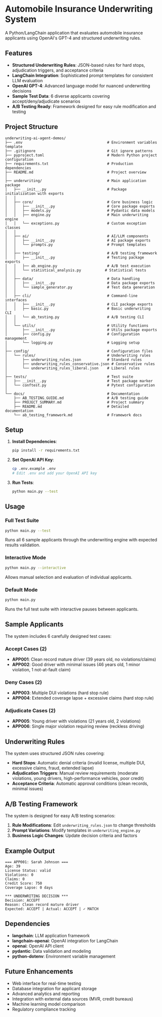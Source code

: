 # Automobile Insurance Underwriting System

A Python/LangChain application that evaluates automobile insurance applicants using OpenAI's GPT-4 and structured underwriting rules.

## Features

- **Structured Underwriting Rules**: JSON-based rules for hard stops, adjudication triggers, and acceptance criteria
- **LangChain Integration**: Sophisticated prompt templates for consistent LLM evaluation
- **OpenAI GPT-4**: Advanced language model for nuanced underwriting decisions
- **Sample Test Data**: 6 diverse applicants covering accept/deny/adjudicate scenarios
- **A/B Testing Ready**: Framework designed for easy rule modification and testing

## Project Structure

```
underwriting-ai-agent-demos/
├── .env                                       # Environment variables template
├── .gitignore                                 # Git ignore patterns
├── pyproject.toml                             # Modern Python project configuration
├── requirements.txt                           # Production dependencies
├── README.md                                  # Project overview 
│
├── underwriting/                              # Main application package
│   ├── __init__.py                            # Package initialization with exports
│   │
│   ├── core/                                  # Core business logic
│   │   ├── __init__.py                        # Core package exports
│   │   ├── models.py                          # Pydantic data models
│   │   ├── engine.py                          # Main underwriting engine
│   │   └── exceptions.py                      # Custom exception classes
│   │
│   ├── ai/                                    # AI/LLM components
│   │   ├── __init__.py                        # AI package exports
│   │   └── prompts.py                         # Prompt templates
│   │
│   ├── testing/                               # A/B testing framework
│   │   ├── __init__.py                        # Testing package exports
│   │   ├── ab_engine.py                       # A/B test execution
│   │   └── statistical_analysis.py           # Statistical tests 
│   │
│   ├── data/                                  # Data handling
│   │   ├── __init__.py                        # Data package exports
│   │   └── sample_generator.py                # Test data generation
│   │
│   ├── cli/                                   # Command-line interfaces
│   │   ├── __init__.py                        # CLI package exports
│   │   ├── basic.py                           # Basic underwriting CLI
│   │   └── ab_testing.py                      # A/B testing CLI
│   │
│   └── utils/                                 # Utility functions
│       ├── __init__.py                        # Utils package exports
│       ├── config.py                          # Configuration management
│       └── logging.py                         # Logging setup
│
├── config/                                    # Configuration files
│   └── rules/                                 # Underwriting rules
│       ├── underwriting_rules.json            # Standard rules
│       ├── underwriting_rules_conservative.json # Conservative rules
│       └── underwriting_rules_liberal.json    # Liberal rules
│
├── tests/                                     # Test suite
│   ├── __init__.py                            # Test package marker
│   └── conftest.py                            # Pytest configuration
│
└── docs/                                      # Documentation
    ├── AB_TESTING_GUIDE.md                    # A/B testing guide
    ├── PROJECT_SUMMARY.md                     # Project summary
    ├── README.md                              # Detailed documentation
    └── ab_testing_framework.md                # Framework docs
```

## Setup

1. **Install Dependencies**:
   ```bash
   pip install -r requirements.txt
   ```

2. **Set OpenAI API Key**:
   ```bash
   cp .env.example .env
   # Edit .env and add your OpenAI API key
   ```

3. **Run Tests**:
   ```bash
   python main.py --test
   ```

## Usage

### Full Test Suite
```bash
python main.py --test
```
Runs all 6 sample applicants through the underwriting engine with expected results validation.

### Interactive Mode
```bash
python main.py --interactive
```
Allows manual selection and evaluation of individual applicants.

### Default Mode
```bash
python main.py
```
Runs the full test suite with interactive pauses between applicants.

## Sample Applicants

The system includes 6 carefully designed test cases:

### Accept Cases (2)
- **APP001**: Clean record mature driver (39 years old, no violations/claims)
- **APP002**: Good driver with minimal issues (46 years old, 1 minor violation, 1 not-at-fault claim)

### Deny Cases (2)  
- **APP003**: Multiple DUI violations (hard stop rule)
- **APP004**: Extended coverage lapse + excessive claims (hard stop rule)

### Adjudicate Cases (2)
- **APP005**: Young driver with violations (21 years old, 2 violations)
- **APP006**: Single major violation requiring review (reckless driving)

## Underwriting Rules

The system uses structured JSON rules covering:

- **Hard Stops**: Automatic denial criteria (invalid license, multiple DUI, excessive claims, fraud, extended lapse)
- **Adjudication Triggers**: Manual review requirements (moderate violations, young drivers, high-performance vehicles, poor credit)
- **Acceptance Criteria**: Automatic approval conditions (clean records, minimal issues)

## A/B Testing Framework

The system is designed for easy A/B testing scenarios:

1. **Rule Modifications**: Edit `underwriting_rules.json` to change thresholds
2. **Prompt Variations**: Modify templates in `underwriting_engine.py`
3. **Business Logic Changes**: Update decision criteria and factors

## Example Output

```
=== APP001: Sarah Johnson ===
Age: 39
License Status: valid
Violations: 0
Claims: 0
Credit Score: 750
Coverage Lapse: 0 days

*** UNDERWRITING DECISION ***
Decision: ACCEPT
Reason: Clean record mature driver
Expected: ACCEPT | Actual: ACCEPT | ✓ MATCH
```

## Dependencies

- **langchain**: LLM application framework
- **langchain-openai**: OpenAI integration for LangChain
- **openai**: OpenAI API client
- **pydantic**: Data validation and modeling
- **python-dotenv**: Environment variable management

## Future Enhancements

- Web interface for real-time testing
- Database integration for applicant storage
- Advanced analytics and reporting
- Integration with external data sources (MVR, credit bureaus)
- Machine learning model comparison
- Regulatory compliance tracking

